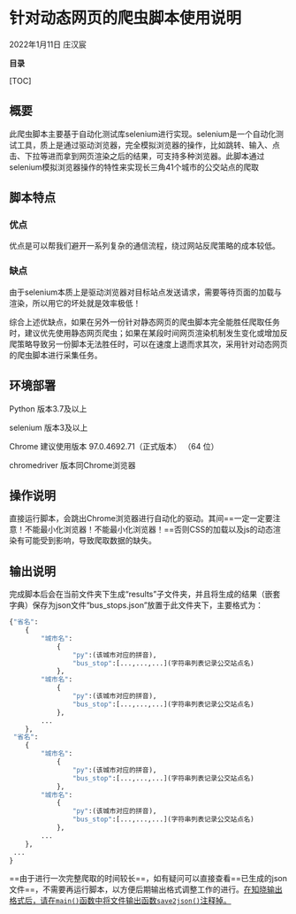 # 针对动态网页的爬虫脚本使用说明

2022年1月11日	庄汉宸

**目录**

[TOC]

## **概要**

此爬虫脚本主要基于自动化测试库selenium进行实现。selenium是一个自动化测试工具，质上是通过驱动浏览器，完全模拟浏览器的操作，比如跳转、输入、点击、下拉等进而拿到网页渲染之后的结果，可支持多种浏览器。此脚本通过selenium模拟浏览器操作的特性来实现长三角41个城市的公交站点的爬取

## **脚本特点**

### **优点**

优点是可以帮我们避开一系列复杂的通信流程，绕过网站反爬策略的成本较低。

### **缺点**

由于selenium本质上是驱动浏览器对目标站点发送请求，需要等待页面的加载与渲染，所以用它的坏处就是效率极低！

综合上述优缺点，如果在另外一份针对静态网页的爬虫脚本完全能胜任爬取任务时，建议优先使用静态网页爬虫；如果在某段时间网页渲染机制发生变化或增加反爬策略导致另一份脚本无法胜任时，可以在速度上退而求其次，采用针对动态网页的爬虫脚本进行采集任务。

## 环境部署

Python 版本3.7及以上

selenium 版本3及以上

Chrome 建议使用版本 97.0.4692.71（正式版本） （64 位）

chromedriver 版本同Chrome浏览器

## 操作说明

直接运行脚本，会跳出Chrome浏览器进行自动化的驱动。其间==一定一定要注意！不能最小化浏览器！不能最小化浏览器！==否则CSS的加载以及js的动态渲染有可能受到影响，导致爬取数据的缺失。

## 输出说明

完成脚本后会在当前文件夹下生成“results”子文件夹，并且将生成的结果（嵌套字典）保存为json文件“bus_stops.json”放置于此文件夹下，主要格式为：

```python
{"省名":
	{
        "城市名":
            {
				"py":(该城市对应的拼音),
                "bus_stop":[...,...,...](字符串列表记录公交站点名)
            },
        "城市名":
            {
				"py":(该城市对应的拼音),
                "bus_stop":[...,...,...](字符串列表记录公交站点名)
            },
        ...
    },
 "省名":
	{
        "城市名":
            {
				"py":(该城市对应的拼音),
                "bus_stop":[...,...,...](字符串列表记录公交站点名)
            },
        "城市名":
            {
				"py":(该城市对应的拼音),
                "bus_stop":[...,...,...](字符串列表记录公交站点名)
            },
        ...
    },
 ...
}
```

==由于进行一次完整爬取的时间较长==，如有疑问可以直接查看==已生成的json文件==，不需要再运行脚本，以方便后期输出格式调整工作的进行。<u>在知晓输出格式后，请在`main()`函数中将文件输出函数`save2json()`注释掉。</u>